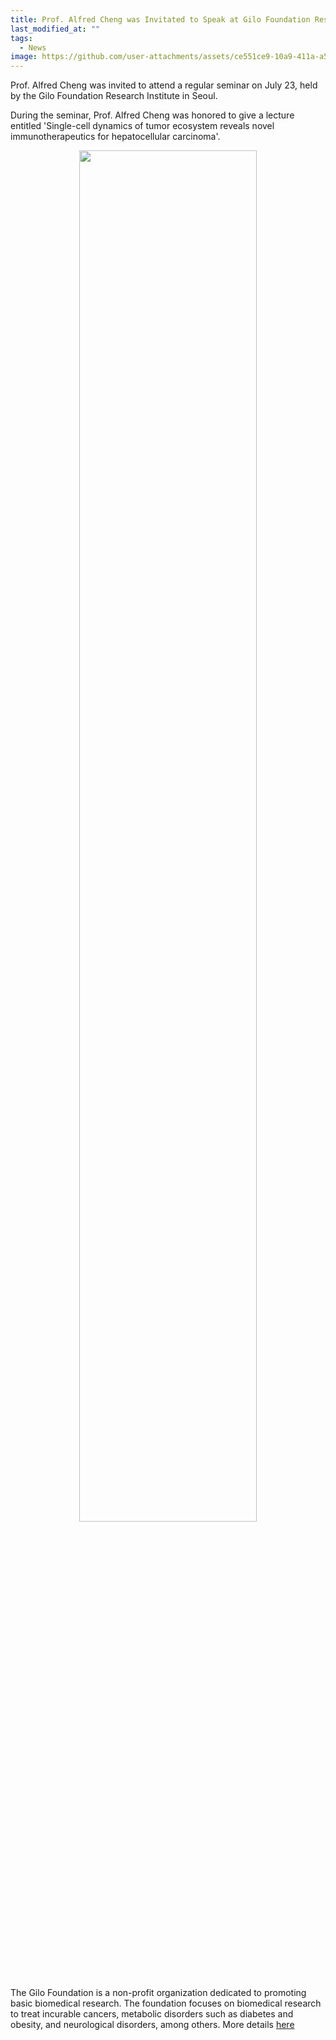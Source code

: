 ```yaml
---
title: Prof. Alfred Cheng was Invitated to Speak at Gilo Foundation Research Institute Seminar
last_modified_at: ""
tags: 
  - News
image: https://github.com/user-attachments/assets/ce551ce9-10a9-411a-a5bb-00b8c5610d11
---
```


Prof. Alfred Cheng was invited to attend a regular seminar on July 23, held by the Gilo Foundation Research Institute in Seoul.

During the seminar, Prof. Alfred Cheng was honored to give a lecture entitled 'Single-cell dynamics of tumor ecosystem reveals novel immunotherapeutics for hepatocellular carcinoma'.

<p align="center" width="75%">
    <img width="75%" src="https://github.com/user-attachments/assets/ce551ce9-10a9-411a-a5bb-00b8c5610d11">
</p>

The Gilo Foundation is a non-profit organization dedicated to promoting basic biomedical research. The foundation focuses on biomedical research to treat incurable cancers, metabolic disorders such as diabetes and obesity, and neurological disorders, among others. More details [here](http://gilo.or.kr/index_eng.php)